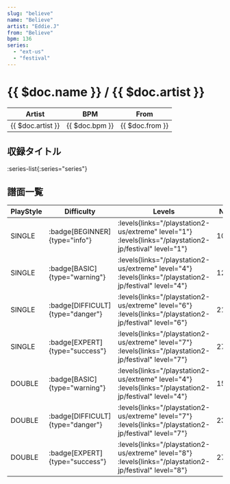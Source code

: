 ```yaml
---
slug: "believe"
name: "Believe"
artist: "Eddie.J"
from: "Believe"
bpm: 136
series:
  - "ext-us"
  - "festival"
---
```


# {{ $doc.name }} / {{ $doc.artist }}

|Artist|BPM|From|
|------|---|----|
|{{ $doc.artist }}|{{ $doc.bpm }}|{{ $doc.from }}|

## 収録タイトル

:series-list{:series="series"}

## 譜面一覧

|PlayStyle|Difficulty|Levels|Notes|Movie|
|---------|----------|------|-----|-----|
|SINGLE| :badge[BEGINNER]{type="info"}| :levels{links="/playstation2-us/extreme" level="1"} :levels{links="/playstation2-jp/festival" level="1"}|104/0||
|SINGLE| :badge[BASIC]{type="warning"}| :levels{links="/playstation2-us/extreme" level="4"} :levels{links="/playstation2-jp/festival" level="4"}|128/20||
|SINGLE| :badge[DIFFICULT]{type="danger"}| :levels{links="/playstation2-us/extreme" level="6"} :levels{links="/playstation2-jp/festival" level="6"}|214/11||
|SINGLE| :badge[EXPERT]{type="success"}| :levels{links="/playstation2-us/extreme" level="7"} :levels{links="/playstation2-jp/festival" level="7"}|277/20||
|DOUBLE| :badge[BASIC]{type="warning"}| :levels{links="/playstation2-us/extreme" level="4"} :levels{links="/playstation2-jp/festival" level="4"}|157/12||
|DOUBLE| :badge[DIFFICULT]{type="danger"}| :levels{links="/playstation2-us/extreme" level="7"} :levels{links="/playstation2-jp/festival" level="7"}|237/6||
|DOUBLE| :badge[EXPERT]{type="success"}| :levels{links="/playstation2-us/extreme" level="8"} :levels{links="/playstation2-jp/festival" level="8"}|270/9||
